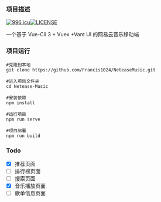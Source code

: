 ### 项目描述

[![996.icu](https://img.shields.io/badge/link-996.icu-red.svg)](https://996.icu)[![LICENSE](https://img.shields.io/badge/license-Anti%20996-blue.svg)](https://github.com/996icu/996.ICU/blob/master/LICENSE)

一个基于 Vue-Cli 3 + Vuex +Vant UI 的网易云音乐移动端

### 项目运行

```
#克隆到本地
git clone https://github.com/Francis1024/NeteaseMusic.git

#进入项目文件夹
cd Netease-Music

#安装依赖
npm install

#运行项目
npm run serve

#项目部署
npm run build
```



### Todo

- [x] 推荐页面
- [ ] 排行榜页面
- [ ] 搜索页面
- [x] 音乐播放页面
- [ ] 歌单信息页面
